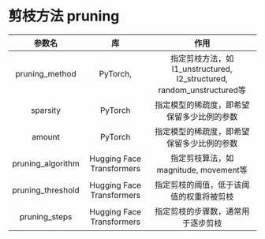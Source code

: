 # 剪枝方法 pruning
| 参数名 | 库 | 作用 |
|:----:|:----:|:----:|
|pruning_method|PyTorch,|指定剪枝方法，如l1_unstructured, l2_structured, random_unstructured等|
|sparsity|PyTorch|指定模型的稀疏度，即希望保留多少比例的参数|
|amount|PyTorch|指定模型的稀疏度，即希望保留多少比例的参数|
|pruning_algorithm|Hugging Face Transformers|指定剪枝算法，如magnitude, movement等|
|pruning_threshold|Hugging Face Transformers|指定剪枝的阈值，低于该阈值的权重将被剪枝|
|pruning_steps|Hugging Face Transformers|指定剪枝的步骤数，通常用于逐步剪枝|
